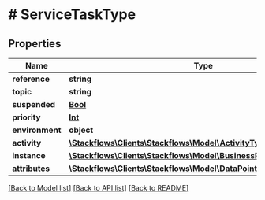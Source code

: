 # # ServiceTaskType

## Properties

Name | Type | Description | Notes
------------ | ------------- | ------------- | -------------
**reference** | **string** |  | [optional]
**topic** | **string** |  | [optional]
**suspended** | [**Bool**](Bool.md) |  | [optional]
**priority** | [**Int**](Int.md) |  | [optional]
**environment** | **object** |  | [optional]
**activity** | [**\Stackflows\Clients\Stackflows\Model\ActivityType**](ActivityType.md) |  | [optional]
**instance** | [**\Stackflows\Clients\Stackflows\Model\BusinessProcessInstanceType**](BusinessProcessInstanceType.md) |  | [optional]
**attributes** | [**\Stackflows\Clients\Stackflows\Model\DataPointCollection**](DataPointCollection.md) |  | [optional]

[[Back to Model list]](../../README.md#models) [[Back to API list]](../../README.md#endpoints) [[Back to README]](../../README.md)
